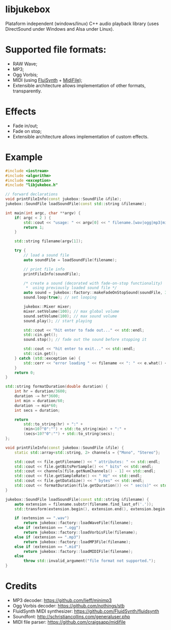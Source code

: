 # libjukebox
Plataform independent (windows/linux) C++ audio playback library (uses DirectSound under Windows and Alsa under Linux).

# Supported file formats:
- RAW Wave;
- MP3;
- Ogg Vorbis;
- MIDI (using [FluiSynth](https://github.com/FluidSynth/fluidsynth) + [MidiFile](https://github.com/craigsapp/midifile));
- Extensible architecture allows implementation of other formats, transparently.

# Effects
- Fade in/out;
- Fade on stop;
- Extensible architecture allows implementation of custom effects.

# Example
```cpp
#include <iostream>
#include <algorithm>
#include <exception>
#include "libjukebox.h"

// forward declarations
void printFileInfo(const jukebox::SoundFile &file);
jukebox::SoundFile loadSoundFile(const std::string &filename);

int main(int argc, char **argv) {
	if( argc < 2 ) {
		std::cout << "usage: " << argv[0] << " filename.[wav|ogg|mp3|mid]" << std::endl;
		return 1;
	}

	std::string filename(argv[1]);

	try {
		// load a sound file
		auto soundFile = loadSoundFile(filename);

		// print file info
		printFileInfo(soundFile);

		/* create a sound (decorated with fade-on-stop functionality)
		 *  using previously loaded sound file */
		auto sound = jukebox::factory::makeFadeOnStopSound(soundFile, 3); // 3 seconds of fade out
		sound.loop(true); // set looping

		jukebox::Mixer mixer;
		mixer.setVolume(100); // max global volume
		sound.setVolume(100); // max sound volume
		sound.play(); // start playing

		std::cout << "hit enter to fade out..." << std::endl;
		std::cin.get();
		sound.stop(); // fade out the sound before stopping it

		std::cout << "hit enter to exit..." << std::endl;
		std::cin.get();
	} catch (std::exception &e) {
		std::cerr << "error loading " << filename << ": " << e.what() << std::endl;
	}
	return 0;
}

std::string formatDuration(double duration) {
	int hr = duration/3600;
	duration -= hr*3600;
	int min = duration/60;
	duration -= min*60;
	int secs = duration;

	return
		std::to_string(hr) + ":" +
		(min<10?"0":"") + std::to_string(min) + ":" +
		(secs<10?"0":"") + std::to_string(secs);
};

void printFileInfo(const jukebox::SoundFile &file) {
	static std::array<std::string, 2> channels = {"Mono", "Stereo"};

	std::cout << file.getFilename() << " attributes: " << std::endl;
	std::cout << file.getBitsPerSample() << " bits" << std::endl;
	std::cout << channels[file.getNumChannels() - 1] << std::endl;
	std::cout << file.getSampleRate() << " Hz" << std::endl;
	std::cout << file.getDataSize() << " bytes" << std::endl;
	std::cout << formatDuration(file.getDuration()) << " sec(s)" << std::endl << std::endl;
}

jukebox::SoundFile loadSoundFile(const std::string &filename) {
	auto extension = filename.substr(filename.find_last_of('.'));
	std::transform(extension.begin(), extension.end(), extension.begin(), ::tolower);

	if (extension == ".wav")
		return jukebox::factory::loadWaveFile(filename);
	else if (extension == ".ogg")
		return jukebox::factory::loadVorbisFile(filename);
	else if (extension == ".mp3")
		return jukebox::factory::loadMP3File(filename);
	else if (extension == ".mid")
		return jukebox::factory::loadMIDIFile(filename);
	else
		throw std::invalid_argument("file format not supported.");
}
```
# Credits

- MP3 decoder: https://github.com/lieff/minimp3
- Ogg Vorbis decoder: https://github.com/nothings/stb
- FluidSynth MIDI synthesizer: https://github.com/FluidSynth/fluidsynth
- Soundfont: http://schristiancollins.com/generaluser.php
- MIDI file parser: https://github.com/craigsapp/midifile
